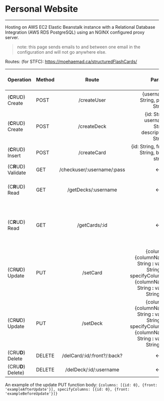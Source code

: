 # Personal Website

---

Hosting on AWS EC2 Elastic Beanstalk instance with a Relational Database Integration (AWS RDS PostgreSQL) using an NGINX configured proxy server.

>note: this page sends emails to and between one email in the configuration and will not go anywhere else.

Routes: (for STFC):
https://moehaemad.ca/structuredFlashCards/

| Operation       | Method |Route           | Params           | Success={result: true}          |
| ------------- |:--------- |:-------------:|-------------:|-------------:|
| (**C**RUD) Create  |POST |  /createUser | {username: String, pass: String}| `default`|
| (**C**RUD) Create  |POST |  /createDeck | {id: String, username: String, description: String}| `default`      |something | 
| (**C**RUD) Insert     |POST |  /createCard      | {id: String, front: String, back: string}      |something |  `default`      |
| (C**R**UD) Validate  |GET |  /checkuser/:username/:pass | <---| `default`|
| (C**R**UD) Read  |GET |  /getDecks/:username | <---| {result: true, ids: {id: Integer}[]}       |
| (C**R**UD) Read  |GET |  /getCards/:id | <---| {result: true, cards: {front: String, back: String}[]}       |
| (CR**U**D) Update |PUT |  /setCard      | {columns: {columnName: String **:** value: String }[], specifyColumns: {columnName: String **:** value: String }[]}      | `default`      |
| (CR**U**D) Update |PUT |  /setDeck      | {columns: {columnName: String **:** value: String }[], specifyColumns: {columnName: String **:** value: String }[]}      | `default`      |
| (CRU**D**) Delete  |DELETE |  /delCard/:id/:front?/:back?      | <---| `default`      |
| (CRU**D**) Delete)  |DELETE |  /delDeck/:id/:username      | <---| `default`      |

An example of the update PUT function body:
`{columns: [{id: 0}, {front: 'exampleAfterUpdate'}], specifyColumns: [{id: 0}, {front: 'exampleBeforeUpdate'}]}`